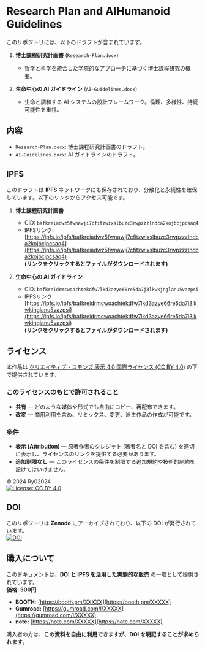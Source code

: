 # Research Plan and AIHumanoid Guidelines

このリポジトリには、以下のドラフトが含まれています。

1. **博士課程研究計画書** (`Research-Plan.docx`)
   - 哲学と科学を統合した学際的なアプローチに基づく博士課程研究の概要。

2. **生命中心の AI ガイドライン** (`AI-Guidelines.docx`)
   - 生命と調和する AI システムの設計フレームワーク。倫理、多様性、持続可能性を重視。

## 内容
- `Research-Plan.docx`: 博士課程研究計画書のドラフト。
- `AI-Guidelines.docx`: AI ガイドラインのドラフト。

## IPFS
このドラフトは **IPFS** ネットワークにも保存されており、分散化と永続性を確保しています。以下のリンクからアクセス可能です。

1. **博士課程研究計画書**  
   - CID: `bafkreiadwz5fwnawji7cfitzwixslbuzc3rwpzzzlndca2kojbcjpcsaq4`  
   - IPFSリンク: [https://ipfs.io/ipfs/bafkreiadwz5fwnawji7cfitzwixslbuzc3rwpzzzlndca2kojbcjpcsaq4](https://ipfs.io/ipfs/bafkreiadwz5fwnawji7cfitzwixslbuzc3rwpzzzlndca2kojbcjpcsaq4)  
     **(リンクをクリックするとファイルがダウンロードされます)**

2. **生命中心の AI ガイドライン**  
   - CID: `bafkreidrmcwoachtekdfw7lkd3azye66re5da7j3lkwkjnglanu5vazpsi`  
   - IPFSリンク: [https://ipfs.io/ipfs/bafkreidrmcwoachtekdfw7lkd3azye66re5da7j3lkwkjnglanu5vazpsi](https://ipfs.io/ipfs/bafkreidrmcwoachtekdfw7lkd3azye66re5da7j3lkwkjnglanu5vazpsi)  
     **(リンクをクリックするとファイルがダウンロードされます)**

## ライセンス
本作品は [クリエイティブ・コモンズ 表示 4.0 国際ライセンス (CC BY 4.0)](https://creativecommons.org/licenses/by/4.0/deed.ja) の下で提供されています。

### **このライセンスのもとで許可されること**
- **共有** — どのような媒体や形式でも自由にコピー、再配布できます。
- **改変** — 商用利用を含め、リミックス、変更、派生作品の作成が可能です。

### **条件**
- **表示 (Attribution)** — 原著作者のクレジット (著者名と DOI を含む) を適切に表示し、ライセンスのリンクを提供する必要があります。
- **追加制限なし** — このライセンスの条件を制限する追加規約や技術的制約を設けてはいけません。

© 2024 Ry02024  
[![License: CC BY 4.0](https://licensebuttons.net/l/by/4.0/88x31.png)](https://creativecommons.org/licenses/by/4.0/)

## DOI
このリポジトリは **Zenodo** にアーカイブされており、以下の DOI が発行されています。  
[![DOI](https://zenodo.org/badge/DOI/10.5281/zenodo.14567916.svg)](https://doi.org/10.5281/zenodo.14567916)

## 購入について
このドキュメントは、**DOI と IPFS を活用した実験的な販売** の一環として提供されています。  
**価格: 300円**

- **BOOTH:** [https://booth.pm/XXXXX](https://booth.pm/XXXXX)  
- **Gumroad:** [https://gumroad.com/l/XXXXX](https://gumroad.com/l/XXXXX)  
- **note:** [https://note.com/XXXXX](https://note.com/XXXXX)  

購入者の方は、**この資料を自由に利用できますが、DOI を明記することが求められます**。
